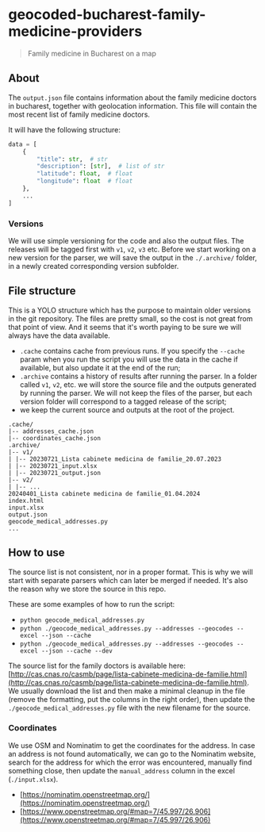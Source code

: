# geocoded-bucharest-family-medicine-providers

> Family medicine in Bucharest on a map

## About

The `output.json` file contains information about the family medicine doctors in bucharest, together with geolocation information. This file will contain the most recent list of family medicine doctors.

It will have the following structure:

```python
data = [
    {
        "title": str,  # str
        "description": [str],  # list of str
        "latitude": float,  # float
        "longitude": float  # float
    },
    ...
]
```

### Versions

We will use simple versioning for the code and also the output files. The releases will be tagged first with `v1`, `v2`, `v3` etc. Before we start working on a new version for the parser, we will save the output in the `./.archive/` folder, in a newly created corresponding version subfolder.

## File structure

This is a YOLO structure which has the purpose to maintain older versions in the git repository. The files are pretty small, so the cost is not great from that point of view. And it seems that it's worth paying to be sure we will always have the data available.

- `.cache` contains cache from previous runs. If you specify the `--cache` param when you run the script you will use the data in the cache if available, but also update it at the end of the run;
- `.archive` contains a history of results after running the parser. In a folder called `v1`, `v2`, etc. we will store the source file and the outputs generated by running the parser. We will not keep the files of the parser, but each version folder will correspond to a tagged release of the script;
- we keep the current source and outputs at the root of the project.

```
.cache/
|-- addresses_cache.json
|-- coordinates_cache.json
.archive/
|-- v1/
| |-- 20230721_Lista cabinete medicina de familie_20.07.2023
| |-- 20230721_input.xlsx
| |-- 20230721_output.json
|-- v2/
| |-- ...
20240401_Lista cabinete medicina de familie_01.04.2024
index.html
input.xlsx
output.json
geocode_medical_addresses.py
...
```

## How to use

The source list is not consistent, nor in a proper format. This is why we will start with separate parsers which can later be merged if needed. It's also the reason why we store the source in this repo.

These are some examples of how to run the script:

- `python geocode_medical_addresses.py`
- `python ./geocode_medical_addresses.py --addresses --geocodes --excel --json --cache`
- `python ./geocode_medical_addresses.py --addresses --geocodes --excel --json --cache --dev`

The source list for the family doctors is available here: [http://cas.cnas.ro/casmb/page/lista-cabinete-medicina-de-familie.html](http://cas.cnas.ro/casmb/page/lista-cabinete-medicina-de-familie.html). We usually download the list and then make a minimal cleanup in the file (remove the formatting, put the columns in the right order), then update the `./geocode_medical_addresses.py` file with the new filename for the source.

### Coordinates

We use OSM and Nominatim to get the coordinates for the address. In case an address is not found automatically, we can go to the Nominatim website, search for the address for which the error was encountered, manually find something close, then update the `manual_address` column in the excel (`./input.xlsx`).

- [https://nominatim.openstreetmap.org/](https://nominatim.openstreetmap.org/)
- [https://www.openstreetmap.org/#map=7/45.997/26.906](https://www.openstreetmap.org/#map=7/45.997/26.906)
